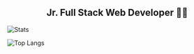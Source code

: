 ## <div align="center"> Jr. Full Stack Web Developer 🧑‍💻</div>

![Stats](https://github-readme-stats.vercel.app/api?username=UmbertoDV&rank_icon=github)

![Top Langs](https://github-readme-stats.vercel.app/api/top-langs/?username=UmbertoDV&layout=compact)
